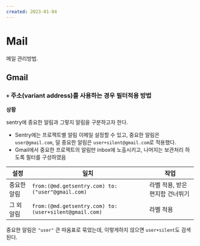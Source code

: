 ```yaml
---
created: 2023-01-04
---
```

# Mail

메일 관리방법.

## Gmail

### `+` 주소(variant address)를 사용하는 경우 필터적용 방법

**상황**

sentry에 중요한 알림과 그렇지 알림을 구분하고자 한다.

* Sentry에는 프로젝트별 알림 이메일 설정할 수 있고, 중요한 알림은 `user@gmail.com`, 덜 중요한 알림은 `user+silent@gmail.com`로 적용했다.
* Gmail에서 중요한 프로젝트의 알림만 inbox에 노출시키고, 나머지는 보관처리 하도록 필터를 구성하였음

| 설정        | 일치                                                  | 작업                           |
|-------------|-------------------------------------------------------|--------------------------------|
| 중요한 알림 | `from:(@md.getsentry.com) to:("user"@gmail.com)`      | 라벨 적용, 받은편지함 건너뛰기 |
| 그 외 알림  | `from:(@md.getsentry.com) to:(user+silent@gmail.com)` | 라벨 적용                      |

중요한 알림은 `"user"` 큰 따옴표로 묶었는데, 이렇게하지 않으면 `user+silent`도 검색된다.
